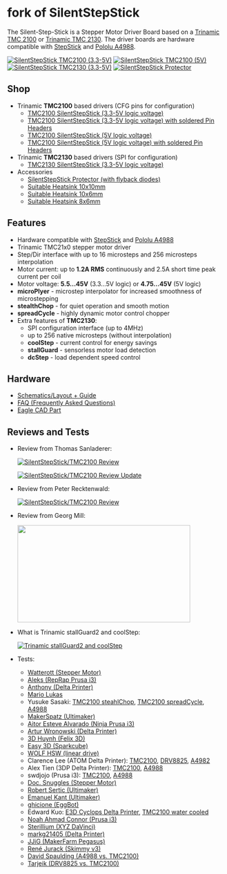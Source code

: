 # fork of SilentStepStick
The Silent-Step-Stick is a Stepper Motor Driver Board based on a [Trinamic TMC 2100](http://www.trinamic.com/products/integrated-circuits/stepper-power-driver/tmc2100) or [Trinamic TMC 2130](http://www.trinamic.com/products/integrated-circuits/stepper-power-driver/tmc2130).
The driver boards are hardware compatible with [StepStick](http://reprap.org/wiki/StepStick) and [Pololu A4988](https://www.pololu.com/product/1182).

[![SilentStepStick TMC2100 (3.3-5V)](https://github.com/watterott/SilentStepStick/raw/master/hardware/SilentStepStick_v12.jpg)](http://www.watterott.com/en/SilentStepStick)
[![SilentStepStick TMC2100 (5V)](https://github.com/watterott/SilentStepStick/raw/master/hardware/SilentStepStick_v12_5V.jpg)](http://www.watterott.com/en/SilentStepStick-TMC2100-5V)
[![SilentStepStick TMC2130 (3.3-5V)](https://github.com/watterott/SilentStepStick/raw/master/hardware/SilentStepStick-TMC2130_v10.jpg)](http://www.watterott.com/en/SilentStepStick-TMC2130)
[![SilentStepStick Protector](https://github.com/watterott/SilentStepStick/raw/master/hardware/StepStick-Protector_v10.jpg)](http://www.watterott.com/en/SilentStepStick-Protector)

   
## Shop
* Trinamic **TMC2100** based drivers (CFG pins for configuration)
  * [TMC2100 SilentStepStick (3.3-5V logic voltage)](http://www.watterott.com/en/SilentStepStick)
  * [TMC2100 SilentStepStick (3.3-5V logic voltage) with soldered Pin Headers](http://www.watterott.com/en/SilentStepStick-with-Pins)
  * [TMC2100 SilentStepStick (5V logic voltage)](http://www.watterott.com/en/SilentStepStick-TMC2100-5V)
  * [TMC2100 SilentStepStick (5V logic voltage) with soldered Pin Headers](http://www.watterott.com/en/SilentStepStick-TMC2100-5V-with-Pins)
* Trinamic **TMC2130** based drivers (SPI for configuration)
  * [TMC2130 SilentStepStick (3.3-5V logic voltage)](http://www.watterott.com/en/SilentStepStick-TMC2130)
* Accessories
  * [SilentStepStick Protector (with flyback diodes)](http://www.watterott.com/en/SilentStepStick-Protector)
  * [Suitable Heatsink 10x10mm](http://www.watterott.com/en/Pin-heatsink-square-ICK-S-10-x-10-x-125)
  * [Suitable Heatsink 10x6mm](http://www.watterott.com/en/Heatsink-for-DIL-IC-PLCC-und-SMD-10-x-6-mm)
  * [Suitable Heatsink 8x6mm](http://www.watterott.com/en/Heatsinks-6-3x8mm)


## Features
* Hardware compatible with [StepStick](http://reprap.org/wiki/StepStick) and [Pololu A4988](https://www.pololu.com/product/1182)
* Trinamic TMC21x0 stepper motor driver
* Step/Dir interface with up to 16 microsteps and 256 microsteps interpolation
* Motor current: up to **1.2A RMS** continuously and 2.5A short time peak current per coil
* Motor voltage: **5.5...45V** (3.3...5V logic) or **4.75...45V** (5V logic)
* **microPlyer** - microstep interpolator for increased smoothness of microstepping
* **stealthChop** - for quiet operation and smooth motion
* **spreadCycle** - highly dynamic motor control chopper
* Extra features of **TMC2130**:
  * SPI configuration interface (up to 4MHz)
  * up to 256 native microsteps (without interpolation)
  * **coolStep** - current control for energy savings
  * **stallGuard** - sensorless motor load detection
  * **dcStep** - load dependent speed control


## Hardware
* [Schematics/Layout + Guide](https://github.com/watterott/SilentStepStick/tree/master/hardware)
* [FAQ (Frequently Asked Questions)](https://github.com/watterott/SilentStepStick/blob/master/docu/FAQ.md)
* [Eagle CAD Part](https://github.com/watterott/Eagle-Libs)


## Reviews and Tests

* Review from Thomas Sanladerer:

  [![SilentStepStick/TMC2100 Review](http://img.youtube.com/vi/g6Bxoqr8QlY/0.jpg)](https://www.youtube.com/watch?v=g6Bxoqr8QlY)

  [![SilentStepStick/TMC2100 Review Update](http://img.youtube.com/vi/mYuZqx8xwTg/0.jpg)](https://www.youtube.com/watch?v=mYuZqx8xwTg)

* Review from Peter Recktenwald:

  [![SilentStepStick/TMC2100 Review](http://img.youtube.com/vi/P3ebhi-vZRY/0.jpg)](https://www.youtube.com/watch?v=P3ebhi-vZRY)

* Review from Georg Mill:

  [<img src="http://blog.georgmill.de/wp-content/uploads/2015/06/steppermotor_intro.jpg" width="400" height="225">](http://blog.georgmill.de/2015/06/18/schrittmotor-test-5-treiber-im-vergleich/)

* What is Trinamic stallGuard2 and coolStep:

  [![Trinamic stallGuard2 and coolStep](http://img.youtube.com/vi/Prw7wNa20Gk/0.jpg)](https://www.youtube.com/watch?v=Prw7wNa20Gk)

* Tests:
  * [Watterott (Stepper Motor)](https://www.youtube.com/watch?v=0l-HlntFYOY)
  * [Aleks (RepRap Prusa i3)](https://www.youtube.com/watch?v=33jQ0P7SMJA)
  * [Anthony (Delta Printer)](https://www.youtube.com/watch?v=CZOV0BdgSiU)
  * [Mario Lukas](https://www.youtube.com/watch?v=mJmg0iRHX8s)
  * Yusuke Sasaki: [TMC2100 steahlChop](https://www.youtube.com/watch?v=wrS7l46YJ_E), [TMC2100 spreadCycle](https://www.youtube.com/watch?v=391TY72wzPQ), [A4988](https://www.youtube.com/watch?v=iw6MRjzS6V4)
  * [MakerSpatz (Ultimaker)](https://www.youtube.com/watch?v=0jPbzB7XtWg)
  * [Aitor Esteve Alvarado (Ninja Prusa i3)](https://www.youtube.com/watch?v=c_TCVirnKJ0)
  * [Artur Wronowski (Delta Printer)](https://www.youtube.com/watch?v=hH2UkAmbfYs)
  * [3D Huynh (Felix 3D)](https://www.youtube.com/watch?v=EglFOpTXPtg)
  * [Easy 3D (Sparkcube)](https://www.youtube.com/watch?v=BxE_F8_Ec8M)
  * [WOLF HSW (linear drive)](https://www.youtube.com/watch?v=wjuAu0WYOPM)
  * Clarence Lee (ATOM Delta Printer): [TMC2100](https://www.youtube.com/watch?v=sBVNqFybUZI), [DRV8825](https://www.youtube.com/watch?v=tNufJnybsxg), [A4982](https://www.youtube.com/watch?v=r1noUt2UoO8)
  * Alex Tien (3DP Delta Printer): [TMC2100](https://www.youtube.com/watch?v=RcqnXXp4tPA), [A4988](https://www.youtube.com/watch?v=F2oB_NOLxHU)
  * swdjojo (Prusa i3): [TMC2100](https://www.youtube.com/watch?v=vBRNifmHaZE), [A4988](https://www.youtube.com/watch?v=TCgErVx93OA)
  * [Doc. Snuggles (Stepper Motor)](https://www.youtube.com/watch?v=gj6f6HSrHc4)
  * [Robert Sertic (Ultimaker)](https://www.youtube.com/watch?v=1wQJZb0gzoE)
  * [Emanuel Kant (Ultimaker)](https://www.youtube.com/watch?v=Y7CG43yf9zA)
  * [ghicione (EggBot)](https://www.youtube.com/watch?v=4FBAAQXnESU)
  * Edward Kuo: [E3D Cyclops Delta Printer](https://www.youtube.com/watch?v=iEYdrMH69oo), [TMC2100 water cooled](https://www.youtube.com/watch?v=vjNM9R0NZG0)
  * [Noah Ahmad Connor (Prusa i3)](https://www.youtube.com/watch?v=mNdl3s8TYmY)
  * [Sterillium (XYZ DaVinci)](https://www.youtube.com/watch?v=k-szP5wuplM)
  * [markg21405 (Delta Printer)](https://www.youtube.com/watch?v=tytL3KeIlLw)
  * [JJiG (MakerFarm Pegasus)](https://www.youtube.com/watch?v=9Rny6n1MCfI)
  * [René Jurack (Skimmy v3)](https://www.youtube.com/watch?v=qpl8v0k1_34)
  * [David Spaulding (A4988 vs. TMC2100)](https://www.youtube.com/watch?v=Z5OQpMSvWvs)
  * [Tarjeik (DRV8825 vs. TMC2100)](https://www.youtube.com/watch?v=oNAHOOolHWw)
